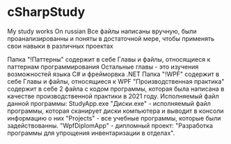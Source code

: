 # cSharpStudy
My study works
On russian
Все файлы написаны вручную, были проанализированны и поняты в достаточной мере, чтобы применять свои навыки в различных проектах

Папка "!Паттерны" содержит в себе Главы и файлы, относящиеся к паттернам программирования
Остальные главы - это изучения возможностей языка C# и фрейморвка .NET
Папка "!WPF" содержит в себе Главы и файлы, относящиеся к WPF
"Производственная практика" содержит в себе 2 файла с кодом программы, которая была написана в качестве производственной практики в 2021 году. 
Исполняемый файл данной программы: StudyApp.exe
"Диски.exe" - исполняемый файл программы, которая сканирует диски компьютера и выводит в консоли информацию о них
"Projects" - все учебные программы, которые были задействованны.
"WpfDiplomApp" - дипломный проект: "Разработка программы для упрощения инвентаризации в отделах".
